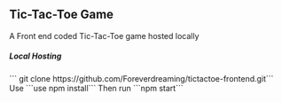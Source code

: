 <h2>Tic-Tac-Toe Game</h2>
A Front end coded Tic-Tac-Toe game hosted locally

<h5>Local Hosting</h5>
``` git clone https://github.com/Foreverdreaming/tictactoe-frontend.git```
Use ```use npm install```
Then run ```npm start```

